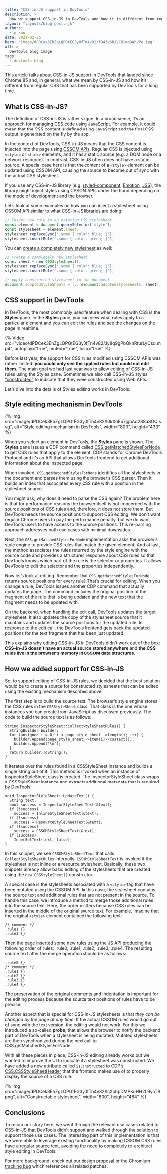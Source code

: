 ```yaml
---
title: "CSS-in-JS support in DevTools"
description: >
  How we support CSS-in-JS in DevTools and how it is different from regular CSS. The Chrome DevTools engineering blog - by the developers who build the DevTools.
layout: "layouts/blog-post.njk"
authors:
  - orkon
date: 2021-02-26
hero: 'image/dPDCek3EhZgLQPGtEG3y0fTn4v82/fD43v6RiVCDlmo3WhVPe.jpg'
alt: >
  DevTools blog image
tags:
  - devtools-blog
---
```


This article talks about CSS-in-JS support in DevTools that landed since Chrome 85 and, in general, what we mean by CSS-in-JS and how it’s different from regular CSS that has been supported by DevTools for a long time.

## What is CSS-in-JS?
The definition of CSS-in-JS is rather vague. In a broad sense, it’s an approach for managing CSS code using JavaScript. For example, it could mean that the CSS content is defined using JavaScript and the final CSS output is generated on the fly by the app. 

In the context of DevTools, CSS-in-JS means that the CSS content is injected into the page using [CSSOM APIs](https://developers.google.com/web/updates/2018/03/cssom). Regular CSS is injected using `<style>` or `<link>` elements, and it has a static source (e.g. a DOM node or a network resource). In contrast, CSS-in-JS often does not have a static source. A special case here is that the content of a `<style>` element can be updated using CSSOM API, causing the source to become out of sync with the actual CSS stylesheet.

If you use any CSS-in-JS library (e.g. [styled-component](https://github.com/styled-components/styled-components), [Emotion](https://emotion.sh/), [JSS](https://cssinjs.org/)),  the library might inject styles using CSSOM APIs under the hood depending on the mode of development and the browser. 

Let’s look at some examples on how you can inject a stylesheet using CSSOM API similar to what CSS-in-JS libraries are doing.

```js
// Insert new rule to an existing CSS stylesheet
const element = document.querySelector('style');
const stylesheet = element.sheet;
stylesheet.replaceSync('.some { color: blue; }');
stylesheet.insertRule('.some { color: green; }'); 
```

You can [create a completely new stylesheet](https://developers.google.com/web/updates/2019/02/constructable-stylesheets) as well:

```js
// Create a completely new stylesheet
const sheet = new CSSStyleSheet();
stylesheet.replaceSync('.some { color: blue; }');
stylesheet.insertRule('.some { color: green; }'); 

// Apply constructed stylesheet to the document
document.adoptedStyleSheets = [...document.adoptedStyleSheets, sheet];
```

## CSS support in DevTools
In DevTools, the most commonly used feature when dealing with CSS is the **Styles** pane. In the **Styles** pane, you can view what rules apply to a particular element and you can edit the rules and see the changes on the page in realtime. 

{% Video src="video/dPDCek3EhZgLQPGtEG3y0fTn4v82/Jy8q9gPbQknRturLyCsq.mp4", autoplay="true", muted="true", loop="true" %}

Before last year, the support for CSS rules modified using CSSOM APIs was rather limited: **you could only see the applied rules but could not edit them.** The main goal we had last year was to allow editing of CSS-in-JS rules using the Styles pane. Sometimes we also call CSS-in-JS styles [“constructed”](https://developers.google.com/web/updates/2019/02/constructable-stylesheets) to indicate that they were constructed using Web APIs.

Let’s dive into the details of Styles editing works in DevTools.

## Style editing mechanism in DevTools

{% Img src="image/dPDCek3EhZgLQPGtEG3y0fTn4v82/I0kXoEu7jgbAd288aSGQ.svg", alt="Style editing mechanism in DevTools", width="800", height="433" %}

When you select an element in DevTools, the **Styles** pane is shown. The **Styles** pane issues a CDP command called [CSS.getMatchedStylesForNode](https://chromedevtools.github.io/devtools-protocol/tot/CSS/#method-getMatchedStylesForNode) to get CSS rules that apply to the element. CDP stands for Chrome DevTools Protocol and it’s an API that allows DevTools frontend to get additional information about the inspected page.

When invoked, `CSS.getMatchedStylesForNode` identifies all the stylesheets in the document and parses them using the browser’s CSS parser. Then it builds an index that associates every CSS rule with a position in the stylesheet source. 

You might ask, why does it need to parse the CSS again? The problem here is that for performance reasons the browser itself is not concerned with the source positions of CSS rules and, therefore, it does not store them. But DevTools needs the source positions to support CSS editing. We don’t want regular Chrome users to pay the performance penalty, but we do want DevTools users to have access to the source positions. This re-parsing approach addresses both use cases with minimal downsides.

Next, the `CSS.getMatchedStylesForNode` implementation asks the browser’s style engine to provide CSS rules that match the given element. And at last, the method associates the rules returned by the style engine with the source code and provides a structured response about CSS rules so that DevTools knows which part of the rule is the selector or properties. It allows DevTools to edit the selector and the properties independently.

Now let’s look at editing. Remember that `CSS.getMatchedStylesForNode` returns source positions for every rule? That’s crucial for editing. When you change a rule, DevTools issues another CDP command that actually updates the page. The command includes the original position of the fragment of the rule that is being updated and the new text that the fragment needs to be updated with.

On the backend, when handling the edit call, DevTools updates the target stylesheet. It also updates the copy of the stylesheet source that it maintains and updates the source positions for the updated rule. In response to the edit call, the DevTools frontend gets back the updated positions for the text fragment that has been just updated.

This explains why editing CSS-in-JS in DevTools didn’t work out of the box: **CSS-in-JS doesn’t have an actual source stored anywhere** and **the CSS rules live in the browser’s memory in CSSOM data structures**.

## How we added support for CSS-in-JS
So, to support editing of CSS-in-JS rules, we decided that the best solution would be to create a source for constructed stylesheets that can be edited using the existing mechanism described above.

The first step is to build the source text. The browser’s style engine stores the CSS rules in the `CSSStyleSheet` class. That class is the one whose instances you can create from JavaScript as discussed previously. The code to build the source text is as follows:

```
String InspectorStyleSheet::CollectStyleSheetRules() {
  StringBuilder builder;
  for (unsigned i = 0; i < page_style_sheet_->length(); i++) {
    builder.Append(page_style_sheet_->item(i)->cssText());
    builder.Append('\n');
  }
  return builder.ToString();
}
```

It iterates over the rules found in a CSSStyleSheet instance and builds a single string out of it. This method is invoked when an instance of InspectorStyleSheet class is created. The InspectorStyleSheet class wraps a CSSStyleSheet instance and extracts additional metadata that is required by DevTools:

```
void InspectorStyleSheet::UpdateText() {
  String text;
  bool success = InspectorStyleSheetText(&text);
  if (!success)
    success = InlineStyleSheetText(&text);
  if (!success)
    success = ResourceStyleSheetText(&text);
  if (!success)
    success = CSSOMStyleSheetText(&text);
  if (success)
    InnerSetText(text, false);
}
```

In this snippet, we see `CSSOMStyleSheetText` that calls `CollectStyleSheetRules` internally. `CSSOMStyleSheetText` is invoked if the stylesheet is not inline or a resource stylesheet. Basically, these two snippets already allow basic editing of the stylesheets that are created using the `new CSSStyleSheet()` constructor.

A special case is the stylesheets associated with a `<style>` tag that have been mutated using the CSSOM API. In this case, the stylesheet contains the source text and additional rules that are not present in the source. To handle this case, we introduce a method to merge those additional rules into the source text. Here, the order matters because CSS rules can be inserted in the middle of the original source text. For example, imagine that the original `<style>` element contained the following text:

```
/* comment */
.rule1 {}
.rule3 {}
```

Then the page inserted some new rules using the JS API producing the following order of rules:
.rule0, .rule1, .rule2, .rule3, .rule4. The resulting source text after the merge operation should be as follows:

```
.rule0 {}
/* comment */
.rule1 {}
.rule2 {}
.rule3 {}
.rule4 {}
```

The preservation of the original comments and indentation is important for the editing process because the source text positions of rules have to be precise.

Another aspect that is special for CSS-in-JS stylesheets is that *they can be changed by the page at any time*. If the actual CSSOM rules would go out of sync with the text version, the editing would not work. For this we introduced a so-called **probe**, that allows the browser to notify the backend part of DevTools when a stylesheet is being mutated. Mutated stylesheets are then synchronized during the next call to CSS.getMatchedStylesForNode.

With all these pieces in place, CSS-in-JS editing already works but we wanted to improve the UI to indicate if a stylesheet was constructed. We have added a new attribute called `isConstructed` to CDP’s [CSS.CSSStyleSheetHeader](https://chromedevtools.github.io/devtools-protocol/tot/CSS/#type-CSSStyleSheetHeader) that the frontend makes use of to properly display the source of a CSS rule:

{% Img src="image/dPDCek3EhZgLQPGtEG3y0fTn4v82/IcXohpDMPKuHH2L9yaTB.png", alt="Constructable stylesheet", width="800", height="484" %}

## Conclusions
To recap our story here, we went through the relevant use cases related to CSS-in-JS that DevTools didn’t support and walked through the solution to support those use cases. The interesting part of this implementation is that we were able to leverage existing functionality by making CSSOM CSS rules have a regular source text, avoiding the need to completely re-architect style editing in DevTools.

For more background, check out [our design proposal](https://goo.gle/devtools-css-in-js) or the Chromium [tracking bug](https://bugs.chromium.org/p/chromium/issues/detail?id=946975) which references all related patches.